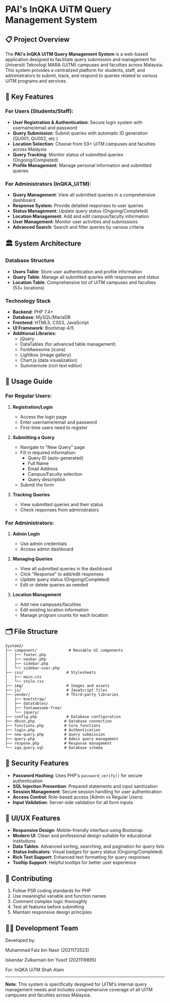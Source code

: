 # PAI's InQKA UiTM Query Management System

## 📋 Project Overview

The **PAI's InQKA UiTM Query Management System** is a web-based application designed to facilitate query submission and management for Universiti Teknologi MARA (UiTM) campuses and faculties across Malaysia. This system provides a centralized platform for students, staff, and administrators to submit, track, and respond to queries related to various UiTM programs and services.

## 🎯 Key Features

### For Users (Students/Staff):
- **User Registration & Authentication**: Secure login system with username/email and password
- **Query Submission**: Submit queries with automatic ID generation (QU001, QU002, etc.)
- **Location Selection**: Choose from 53+ UiTM campuses and faculties across Malaysia
- **Query Tracking**: Monitor status of submitted queries (Ongoing/Completed)
- **Profile Management**: Manage personal information and submitted queries

### For Administrators (InQKA_UiTM):
- **Query Management**: View all submitted queries in a comprehensive dashboard
- **Response System**: Provide detailed responses to user queries
- **Status Management**: Update query status (Ongoing/Completed)
- **Location Management**: Add and edit campus/faculty information
- **User Management**: Monitor user activities and submissions
- **Advanced Search**: Search and filter queries by various criteria

## 🏛️ System Architecture

### Database Structure
- **Users Table**: Store user authentication and profile information
- **Query Table**: Manage all submitted queries with responses and status
- **Location Table**: Comprehensive list of UiTM campuses and faculties (53+ locations)

### Technology Stack
- **Backend**: PHP 7.4+
- **Database**: MySQL/MariaDB
- **Frontend**: HTML5, CSS3, JavaScript
- **UI Framework**: Bootstrap 4/5
- **Additional Libraries**:
  - jQuery
  - DataTables (for advanced table management)
  - FontAwesome (icons)
  - Lightbox (image gallery)
  - Chart.js (data visualization)
  - Summernote (rich text editor)

## 📱 Usage Guide

### For Regular Users:

1. **Registration/Login**
   - Access the login page
   - Enter username/email and password
   - First-time users need to register

2. **Submitting a Query**
   - Navigate to "New Query" page
   - Fill in required information:
     - Query ID (auto-generated)
     - Full Name
     - Email Address
     - Campus/Faculty selection
     - Query description
   - Submit the form

3. **Tracking Queries**
   - View submitted queries and their status
   - Check responses from administrators

### For Administrators:

1. **Admin Login**
   - Use admin credentials 
   - Access admin dashboard

2. **Managing Queries**
   - View all submitted queries in the dashboard
   - Click "Response" to add/edit responses
   - Update query status (Ongoing/Completed)
   - Edit or delete queries as needed

3. **Location Management**
   - Add new campuses/faculties
   - Edit existing location information
   - Manage program counts for each location

## 🗂️ File Structure

```
System2/
├── component/              # Reusable UI components
│   ├── footer.php
│   ├── navbar.php
│   ├── sidebar.php
│   └── sidebar-user.php
├── css/                   # Stylesheets
│   ├── main.css
│   └── style.css
├── img/                   # Images and assets
├── js/                    # JavaScript files
├── vendor/                # Third-party libraries
│   ├── bootstrap/
│   ├── datatables/
│   ├── fontawesome-free/
│   └── jquery/
├── config.php             # Database configuration
├── dbcon.php             # Database connection
├── functions.php         # Core functions
├── login.php             # Authentication
├── new-query.php         # Query submission
├── query.php             # Admin query management
├── respone.php           # Response management
└── iqa_query.sql         # Database schema
```

## 🔐 Security Features

- **Password Hashing**: Uses PHP's `password_verify()` for secure authentication
- **SQL Injection Prevention**: Prepared statements and input sanitization
- **Session Management**: Secure session handling for user authentication
- **Access Control**: Role-based access (Admin vs Regular Users)
- **Input Validation**: Server-side validation for all form inputs

## 🎨 UI/UX Features

- **Responsive Design**: Mobile-friendly interface using Bootstrap
- **Modern UI**: Clean and professional design suitable for educational institutions
- **Data Tables**: Advanced sorting, searching, and pagination for query lists
- **Status Indicators**: Visual badges for query status (Ongoing/Completed)
- **Rich Text Support**: Enhanced text formatting for query responses
- **Tooltip Support**: Helpful tooltips for better user experience

## 🤝 Contributing

1. Follow PSR coding standards for PHP
2. Use meaningful variable and function names
3. Comment complex logic thoroughly
4. Test all features before submitting
5. Maintain responsive design principles

## 👨‍💻 Development Team

Developed by:

Muhammad Faiz bin Nasir (2021172523)

Iskandar Zulkarnain bin Yusof (2021119895)

For: InQKA UiTM Shah Alam

---

**Note**: This system is specifically designed for UiTM's internal query management needs and includes comprehensive coverage of all UiTM campuses and faculties across Malaysia. 

